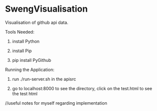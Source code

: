 # SwengVisualisation
Visualisation of github api data.



Tools Needed:


1. install Python

2. install Pip

3. pip install PyGithub


Running the Application:

1. run ./run-server.sh in the apisrc

2. go to localhost:8000 to see the directory, click on the test.html to see the test html




//useful notes for myself regarding implementation



